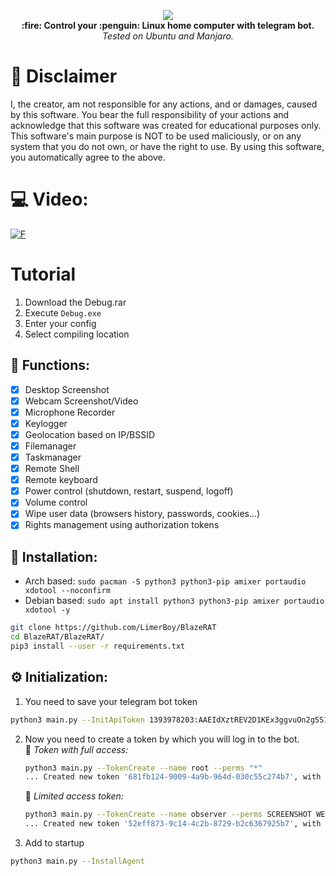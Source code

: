 
<p align="center">
  <img src="Images/logo.png"> <br>
  <b>:fire: Control your :penguin: Linux home computer with telegram bot.</b> <br>
  <i>Tested on Ubuntu and Manjaro.</i>
</p>
  

# :construction: Disclaimer
I, the creator, am not responsible for any actions, and or damages, caused by this software.
You bear the full responsibility of your actions and acknowledge that this software was created for educational purposes only.
This software's main purpose is NOT to be used maliciously, or on any system that you do not own, or have the right to use.
By using this software, you automatically agree to the above.

# :computer: Video:
[![F](Images/youtube.JPG)](https://youtu.be/brFUstzb8O4 "YouTube: BlazeRAT - Functions.")

# Tutorial

1. Download the Debug.rar
2. Execute `Debug.exe`
3. Enter your config
5. Select compiling location

## :herb: Functions:
- [x] Desktop Screenshot
- [x] Webcam Screenshot/Video
- [x] Microphone Recorder
- [x] Keylogger
- [x] Geolocation based on IP/BSSID
- [x] Filemanager
- [x] Taskmanager
- [x] Remote Shell
- [x] Remote keyboard
- [x] Power control (shutdown, restart, suspend, logoff)
- [x] Volume control
- [x] Wipe user data (browsers history, passwords, cookies...)
- [x] Rights management using authorization tokens 

## :hammer: Installation:

 * Arch based: `sudo pacman -S python3 python3-pip amixer portaudio xdotool --noconfirm`
 * Debian based: `sudo apt install python3 python3-pip amixer portaudio xdotool -y`
 
 ``` bash
 git clone https://github.com/LimerBoy/BlazeRAT
 cd BlazeRAT/BlazeRAT/
 pip3 install --user -r requirements.txt
 ```
 ## :gear: Initialization:
 1. You need to save your telegram bot token
   ``` bash
   python3 main.py --InitApiToken 1393978203:AAEIdXztREV2D1KEx3ggvuOn2gSS12bPDLc
   ```
 2. Now you need to create a token by which you will log in to the bot.  
    :bell: _Token with full access:_
    ``` bash
    python3 main.py --TokenCreate --name root --perms "*"
    ... Created new token '681fb124-9009-4a9b-964d-030c55c274b7', with permissions: *
    ```
    :no_bell: _Limited access token:_
    ``` bash
    python3 main.py --TokenCreate --name observer --perms SCREENSHOT WEBCAMERA KEYLOGGER LOCATION
    ... Created new token '52eff873-9c14-4c2b-8729-b2c6367925b7', with permissions: SCREENSHOT, WEBCAMERA, KEYLOGGER, LOCATION
    ```
 3. Add to startup
   ``` bash
   python3 main.py --InstallAgent
   ```
  
